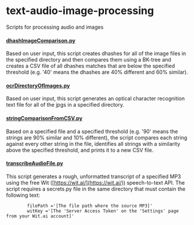 # text-audio-image-processing
Scripts for processing audio and images

#### [dhashImageComparison.py](dhashImageComparison.py)
Based on user input, this script creates dhashes for all of the image files in the specified directory and then compares them using a BK-tree and creates a CSV file of all dhashes matches that are below the specified threshold (e.g. '40' means the dhashes are 40% different and 60% similar).

#### [ocrDirectoryOfImages.py](ocrDirectoryOfImages.py)
Based on user input, this script generates an optical character recognition text file for all of the jpgs in a specified directory.

#### [stringComparisonFromCSV.py](stringComparisonFromCSV.py)
Based on a specified file and a specified threshold (e.g. '90' means the strings are 90% similar and 10% different), the script compares each string against every other string in the file, identifies all strings with a similarity above the specified threshold, and prints it to a new CSV file.

#### [transcribeAudioFile.py](transcribeAudioFile.py)
This script generates a rough, unformatted transcript of a specified MP3 using the free Wit ([https://wit.ai/](https://wit.ai/)) speech-to-text API. The script requires a secrets.py file in the same directory that must contain the following text:
```
        filePath ='[The file path where the source MP3]'
        witKey ='[The 'Server Access Token' on the 'Settings' page from your Wit.ai account]'

```
